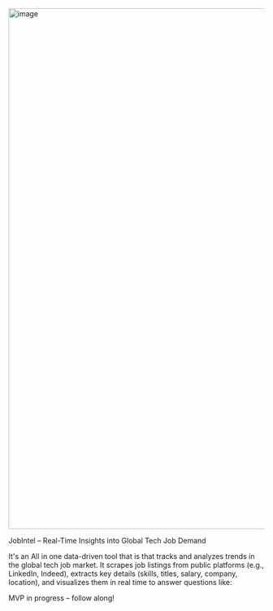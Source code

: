  <img width="1024" height="1024" alt="image" src="https://github.com/user-attachments/assets/e18d971c-d861-4dd2-a5ef-b076a0dfb2de" />
 
JobIntel – Real-Time Insights into Global Tech Job Demand
 
It's an All in one data-driven  tool that is  that tracks and analyzes trends in the global tech job market. It scrapes job listings from public platforms (e.g., LinkedIn, Indeed), extracts key details (skills, titles, salary, company, location), and visualizes them in real time to answer questions like:


MVP in progress  – follow along!
